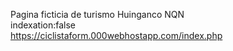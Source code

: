 Pagina ficticia de turismo Huinganco NQN <br>
indexation:false <br>
https://ciclistaform.000webhostapp.com/index.php
